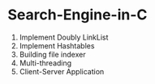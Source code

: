 # Search-Engine-in-C

1. Implement Doubly LinkList
2. Implement Hashtables
3. Building file indexer
4. Multi-threading
5. Client-Server Application
